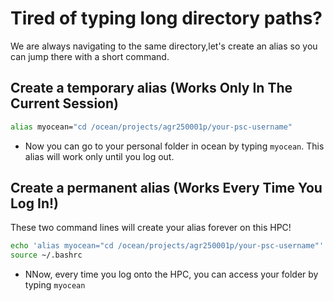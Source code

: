 # Tired of typing long directory paths?

We are always navigating to the same directory,let's create an alias so you can jump there with a short command.

## Create a temporary alias (Works Only In The Current Session)
``` bash
alias myocean="cd /ocean/projects/agr250001p/your-psc-username"
```
- Now you can go to your personal folder in ocean by typing `myocean`. This alias will work only until you log out.

## Create a permanent alias (Works Every Time You Log In!)
These two command lines will create your alias forever on this HPC!
``` bash
echo 'alias myocean="cd /ocean/projects/agr250001p/your-psc-username"' >> ~/.bashrc
source ~/.bashrc
```
- NNow, every time you log onto the HPC, you can access your folder by typing `myocean`
